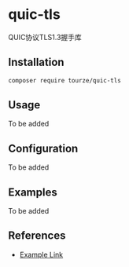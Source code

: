 # quic-tls

QUIC协议TLS1.3握手库

## Installation

```bash
composer require tourze/quic-tls
```

## Usage

To be added

## Configuration

To be added

## Examples

To be added

## References

- [Example Link](https://example.com)
